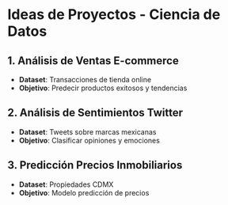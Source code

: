 # Ideas de Proyectos - Ciencia de Datos

## 1. Análisis de Ventas E-commerce
- **Dataset**: Transacciones de tienda online
- **Objetivo**: Predecir productos exitosos y tendencias

## 2. Análisis de Sentimientos Twitter
- **Dataset**: Tweets sobre marcas mexicanas  
- **Objetivo**: Clasificar opiniones y emociones

## 3. Predicción Precios Inmobiliarios
- **Dataset**: Propiedades CDMX
- **Objetivo**: Modelo predicción de precios